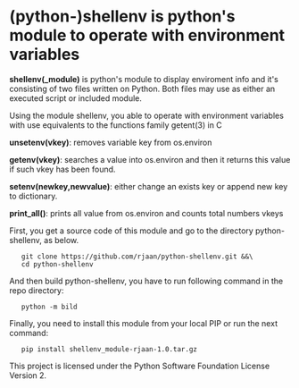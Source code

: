 # (python-)shellenv is python's module to operate with environment variables   

  **shellenv(_module)** is python's module to display enviroment info and 
  it's consisting of two files written on Python. Both files may use as either 
  an executed script or included module.

  Using the module shellenv, you able to operate with environment variables with 
  use equivalents to the functions family getent(3) in C

  **unsetenv(vkey)**: removes variable key from os.environ

  **getenv(vkey)**: searches a value into os.environ and then it returns this 
    value if such vkey has been found.

  **setenv(newkey,newvalue)**: either change an exists key or append new key to dictionary.

  **print_all()**: prints all value from os.environ and counts total numbers vkeys
  
  First, you get a source code of this module and go to the directory python-shellenv, as below.
```   
   git clone https://github.com/rjaan/python-shellenv.git &&\
   cd python-shellenv
```
  And then build python-shellenv, you have to run following command in the repo directory:
``` 
   python -m bild
```
  Finally, you need to install this module from your local PIP or run the next command:
```
   pip install shellenv_module-rjaan-1.0.tar.gz 
```

  This project is licensed under the Python Software Foundation License Version 2.

